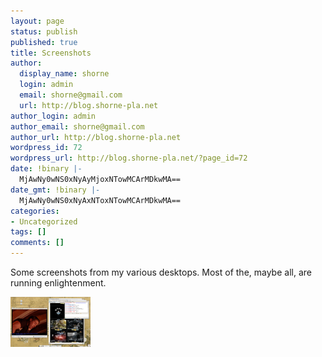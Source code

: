 ```yaml
---
layout: page
status: publish
published: true
title: Screenshots
author:
  display_name: shorne
  login: admin
  email: shorne@gmail.com
  url: http://blog.shorne-pla.net
author_login: admin
author_email: shorne@gmail.com
author_url: http://blog.shorne-pla.net
wordpress_id: 72
wordpress_url: http://blog.shorne-pla.net/?page_id=72
date: !binary |-
  MjAwNy0wNS0xNyAyMjoxNTowMCArMDkwMA==
date_gmt: !binary |-
  MjAwNy0wNS0xNyAxNToxNTowMCArMDkwMA==
categories:
- Uncategorized
tags: []
comments: []
---
```

<p>Some screenshots from my various desktops.  Most of the, maybe all, are running enlightenment.</p>
<p><a href="/content/2007/05/screenshot.png" title="Screener 5-16"><img src="/content/2007/05/screenshot.thumbnail.png" alt="Screener 5-16" /></a></p>

